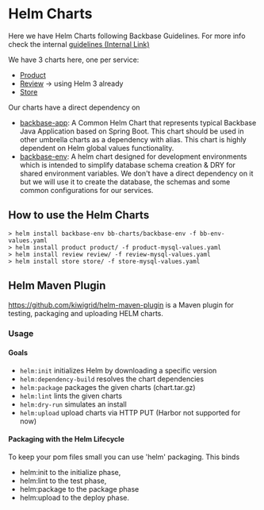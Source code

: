 # Helm Charts

Here we have Helm Charts following Backbase Guidelines. For more info check the 
internal [guidelines (Internal Link)](https://backbase.atlassian.net/wiki/spaces/GUIL/pages/1820691788/Helm+Charts)

We have 3 charts here, one per service:
- [Product](charts/product)
- [Review](charts/review) -> using Helm 3 already
- [Store](charts/store)

Our charts have a direct dependency on 
- [backbase-app](https://repo.backbase.com/backbase-charts/backbase-app/): A Common Helm Chart that represents typical Backbase Java Application based on Spring Boot. This chart should be used in other umbrella charts as a dependency with alias. This chart is highly dependent on Helm global values functionality. 
- [backbase-env](https://repo.backbase.com/backbase-charts/backbase-env/): A helm chart designed for development environments which is intended to simplify database schema creation & DRY for shared environment variables. We don't have a direct dependency on it but we will use it to create the database, the schemas and some common configurations for our services.

## How to use the Helm Charts

    > helm install backbase-env bb-charts/backbase-env -f bb-env-values.yaml
    > helm install product product/ -f product-mysql-values.yaml
    > helm install review review/ -f review-mysql-values.yaml
    > helm install store store/ -f store-mysql-values.yaml


## Helm Maven Plugin

https://github.com/kiwigrid/helm-maven-plugin is a Maven plugin for testing, packaging and uploading HELM charts.

### Usage

#### Goals

- `helm:init` initializes Helm by downloading a specific version
- `helm:dependency-build` resolves the chart dependencies  
- `helm:package` packages the given charts (chart.tar.gz)
- `helm:lint` lints the given charts
- `helm:dry-run` simulates an install
- `helm:upload` upload charts via HTTP PUT (Harbor not supported for now)

#### Packaging with the Helm Lifecycle 

To keep your pom files small you can use 'helm' packaging. This binds 
- helm:init to the initialize phase, 
- helm:lint to the test phase, 
- helm:package to the package phase 
- helm:upload to the deploy phase.
